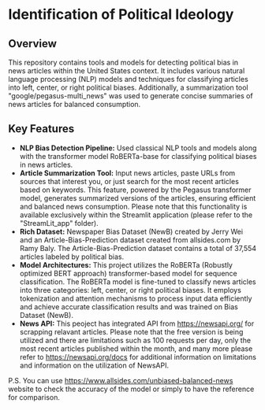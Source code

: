 # Identification of Political Ideology


## Overview

This repository contains tools and models for detecting political bias in news articles within the United States context. It includes various natural language processing (NLP) models and techniques for classifying articles into left, center, or right political biases. Additionally, a summarization tool "google/pegasus-multi_news" was used to generate concise summaries of news articles for balanced consumption.


## Key Features

- **NLP Bias Detection Pipeline:** Used classical NLP tools and models along with the transformer model RoBERTa-base for classifying political biases in news articles.
- **Article Summarization Tool:** Input news articles, paste URLs from sources that interest you, or just search for the most recent articles based on keywords. This feature, powered by the Pegasus transformer model, generates summarized versions of the articles, ensuring efficient and balanced news consumption. Please note that this functionality is available exclusively within the Streamlit application (please refer to the "StreamLit_app" folder).
- **Rich Dataset:** Newspaper Bias Dataset (NewB) created by Jerry Wei and an Article-Bias-Prediction dataset created from allsides.com by Ramy Baly. The Article-Bias-Prediction dataset contains a total of 37,554 articles labeled by political bias.
- **Model Architectures:** This project utilizes the RoBERTa (Robustly optimized BERT approach) transformer-based model for sequence classification. The RoBERTa model is fine-tuned to classify news articles into three categories: left, center, or right political biases. It employs tokenization and attention mechanisms to process input data efficiently and achieve accurate classification results and was trained on Bias Dataset (NewB).
- **News API:** This peoject has integrated API from https://newsapi.org/ for scrapping relavant articles. Please note that the free version is being utilized and there are limitations such as 100 requests per day, only the most recent articles published within the month, and many more please refer to https://newsapi.org/docs for additional information on limitations and information on the utilization of NewsAPI.



P.S. You can use https://www.allsides.com/unbiased-balanced-news website to check the accuracy of the model or simply to have the reference for comparison. 
